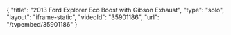 {
    "title": "2013 Ford Explorer Eco Boost with Gibson Exhaust",
    "type": "solo",
    "layout": "iframe-static",
    "videoId": "35901186",
    "url": "\/tvpembed\/35901186"
}